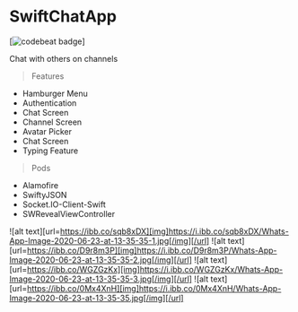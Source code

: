 # SwiftChatApp
[![codebeat badge](https://codebeat.co/badges/daf44f38-23bc-46a7-91e1-59faded338f1)]

Chat with others on channels

> Features
- Hamburger Menu
- Authentication
- Chat Screen
- Channel Screen
- Avatar Picker
- Chat Screen
- Typing Feature


> Pods
- Alamofire
- SwiftyJSON
- Socket.IO-Client-Swift
- SWRevealViewController


![alt text][url=https://ibb.co/sqb8xDX][img]https://i.ibb.co/sqb8xDX/Whats-App-Image-2020-06-23-at-13-35-35-1.jpg[/img][/url] 
![alt text][url=https://ibb.co/D9r8m3P][img]https://i.ibb.co/D9r8m3P/Whats-App-Image-2020-06-23-at-13-35-35-2.jpg[/img][/url] 
![alt text][url=https://ibb.co/WGZGzKx][img]https://i.ibb.co/WGZGzKx/Whats-App-Image-2020-06-23-at-13-35-35-3.jpg[/img][/url] 
![alt text][url=https://ibb.co/0Mx4XnH][img]https://i.ibb.co/0Mx4XnH/Whats-App-Image-2020-06-23-at-13-35-35.jpg[/img][/url]
